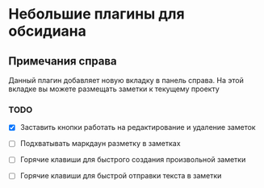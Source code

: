 # Небольшие плагины для обсидиана

## Примечания справа

Данный плагин добавляет новую вкладку в панель справа. На этой вкладке вы можете размещать заметки к текущему проекту

### TODO

- [x] Заставить кнопки работать на редактирование и удаление заметок
- [ ] Подхватывать маркдаун разметку в заметках
- [ ] Горячие клавиши для быстрого создания произвольной заметки
- [ ] Горячие клавиши для быстрой отправки текста в заметки

